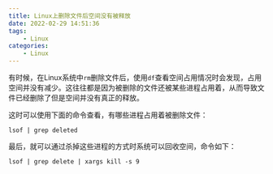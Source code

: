 ```yaml
---
title: Linux上删除文件后空间没有被释放
date: 2022-02-29 14:51:36
tags:
    - Linux
categories:
    - Linux
---
```


有时候，在Linux系统中`rm`删除文件后，使用`df`查看空间占用情况时会发现，占用空间并没有减少。这往往都是因为被删除的文件还被某些进程占用着，从而导致文件已经删除了但是空间并没有真正的释放。

这时可以使用下面的命令查看，有哪些进程占用着被删除文件：

```shell
lsof | grep deleted
```
最后，就可以通过杀掉这些进程的方式时系统可以回收空间，命令如下：

```shell
lsof | grep delete | xargs kill -s 9
```
